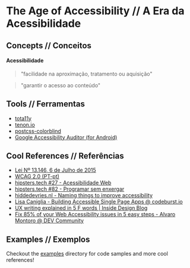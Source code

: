 # The Age of Accessibility // A Era da Acessibilidade



## Concepts // Conceitos

#### Acessibilidade
> "facilidade na aproximação, tratamento ou aquisição"

> "garantir o acesso ao conteúdo"



## Tools // Ferramentas

- [tota11y](https://github.com/Khan/tota11y)
- [tenon.io](https://tenon.io)
- [postcss-colorblind](https://github.com/btholt/postcss-colorblind)
- [Google Accessibility Auditor (for Android)](https://play.google.com/store/apps/details?id=com.google.android.apps.accessibility.auditor&hl=pt_PT)



## Cool References // Referências

- [Lei Nº 13.146, 6 de Julho de 2015](http://www.planalto.gov.br/ccivil_03/_ato2015-2018/2015/Lei/L13146.htm)
- [WCAG 2.0 (PT-pt)](https://www.w3.org/Translations/WCAG20-pt-br/)
- [hipsters.tech #27 - Acessibilidade Web](https://hipsters.tech/acessibilidade-web-hipsters-21/)
- [hipsters.tech #82 - Programar sem enxergar](https://hipsters.tech/programar-sem-enxergar-hipsters-82/)
- [hiddedevries.nl - Naming things to improve accessibility](https://hiddedevries.nl/en/blog/2019-04-18-naming-things-to-improve-accessibility)
- [Lisa Caniglia - Building Accessible Single Page Apps @ codeburst.io](https://codeburst.io/building-accessible-single-page-apps-2ea3e4fbbc01)
- [UX writing explained in 5 F words | Inside Design Blog](https://www.invisionapp.com/inside-design/ux-writing-5-f-words/)
- [Fix 85% of your Web Accessibility issues in 5 easy steps - Alvaro Montoro @ DEV Community](https://dev.to/alvaromontoro/fix-85-of-your-web-accessibility-issues-in-5-easy-steps-pnf)



## Examples // Exemplos

Checkout the [examples](/examples) directory for code samples and more cool references!
